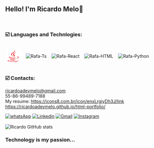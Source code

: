 ## Hello! I'm Ricardo Melo👋 <br/>
<br/>

### :ballot_box_with_check: Languages and Technlogies: <br/>

<div style="display: inline_block"><br>
  <img align="center" alt="Rafa-Js" height="40" width="50" src="https://raw.githubusercontent.com/devicons/devicon/master/icons/java/java-plain.svg"> &nbsp&nbsp
  <img align="center" alt="Rafa-Ts" height="40" width="50" src="https://cdn.jsdelivr.net/gh/devicons/devicon/icons/spring/spring-original-wordmark.svg"> &nbsp&nbsp
  <img align="center" alt="Rafa-React" height="40" width="50" src="https://cdn.jsdelivr.net/gh/devicons/devicon/icons/mongodb/mongodb-original-wordmark.svg"> &nbsp&nbsp
  <img align="center" alt="Rafa-HTML" height="40" width="50" src="https://cdn.jsdelivr.net/gh/devicons/devicon/icons/mysql/mysql-original-wordmark.svg"> &nbsp&nbsp
  <img align="center" alt="Rafa-Python" height="40" width="50" src="https://cdn.jsdelivr.net/gh/devicons/devicon/icons/postgresql/postgresql-original-wordmark.svg">
  
</div>

<br/>

### :ballot_box_with_check: Contacts: <br/>

ricardoadevmelo@gmail.com <br/>
55-86-99489-7188 <br/>
My resume: https://icons8.com.br/icon/enxLrgiyDh3J/link https://ricardoadevmelo.github.io/html-portfolio/

[![whatsApp](https://img.shields.io/badge/WhatsApp-25D366?style=for-the-badge&logo=whatsapp&logoColor=white)](https://web.whatsapp.com/) 
[![Linkedin](https://img.shields.io/badge/LinkedIn-0077B5?style=for-the-badge&logo=linkedin&logoColor=white)](https://www.linkedin.com/in/ricardo-alves-melo-3971b9265/)
[![Gmail](https://img.shields.io/badge/Gmail-D14836?style=for-the-badge&logo=gmail&logoColor=white)](https://mail.google.com/mail/u/0/?tab=rm&ogbl#inbox/)
[![Instagram](https://img.shields.io/badge/Instagram-E4405F?style=for-the-badge&logo=instagram&logoColor=white)](https://www.instagram.com/ricardoadevmelo/)
<br/>
<br/>
![Ricardo GitHub stats](https://github-readme-stats.vercel.app/api?username=ricardoadevmelo&theme=aura_dark) <br/>


### Technology is my passion...
